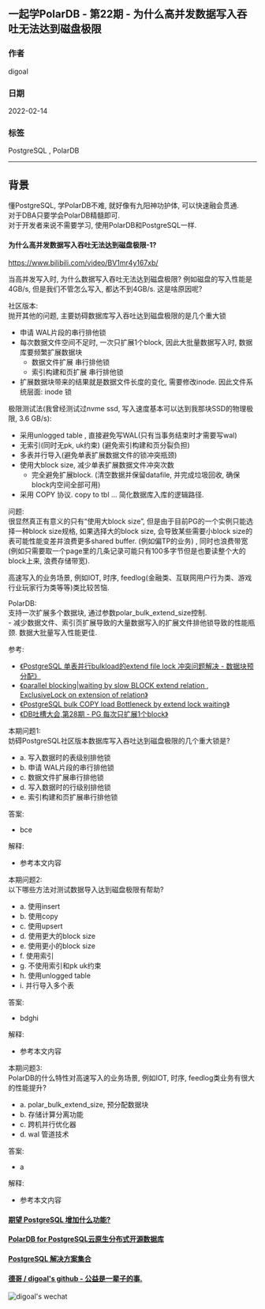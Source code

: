 ## 一起学PolarDB - 第22期 - 为什么高并发数据写入吞吐无法达到磁盘极限  
      
### 作者            
digoal    
            
### 日期            
2022-02-14           
     
### 标签            
PostgreSQL , PolarDB    
            
----     
            
## 背景            
懂PostgreSQL, 学PolarDB不难, 就好像有九阳神功护体, 可以快速融会贯通.            
对于DBA只要学会PolarDB精髓即可.            
对于开发者来说不需要学习, 使用PolarDB和PostgreSQL一样.            
      
#### 为什么高并发数据写入吞吐无法达到磁盘极限-1?     
https://www.bilibili.com/video/BV1mr4y167xb/   
  
当高并发写入时, 为什么数据写入吞吐无法达到磁盘极限? 例如磁盘的写入性能是4GB/s, 但是我们不管怎么写入, 都达不到4GB/s. 这是啥原因呢?    
    
社区版本:     
抛开其他的问题, 主要妨碍数据库写入吞吐达到磁盘极限的是几个重大锁   
- 申请 WAL片段的串行排他锁   
- 每次数据文件空间不足时, 一次只扩展1个block, 因此大批量数据写入时, 数据库要频繁扩展数据块  
    - 数据文件扩展 串行排他锁   
    - 索引构建和页扩展 串行排他锁   
- 扩展数据块带来的结果就是数据文件长度的变化, 需要修改inode. 因此文件系统层面: inode 锁   
  
极限测试法(我曾经测试过nvme ssd, 写入速度基本可以达到我那块SSD的物理极限, 3.6 GB/s):    
- 采用unlogged table , 直接避免写WAL(只有当事务结束时才需要写wal)  
- 无索引(同时无pk, uk约束) (避免索引构建和页分裂负担)   
- 多表并行导入(避免单表扩展数据文件的锁冲突瓶颈)  
- 使用大block size, 减少单表扩展数据文件冲突次数  
    - 完全避免扩展block. (清空数据并保留datafile, 并完成垃圾回收, 确保block内空间全部可用)  
- 采用 COPY 协议. copy to tbl ... 简化数据库入库的逻辑路径.   
  
问题:   
很显然真正有意义的只有“使用大block size”, 但是由于目前PG的一个实例只能选择一种block size规格, 如果选择大的block size, 会导致某些需要小block size的表可能性能变差并浪费更多shared buffer. (例如偏TP的业务) , 同时也浪费带宽(例如只需要取一个page里的几条记录可能只有100多字节但是也要读整个大的block上来, 浪费存储带宽).       
  
高速写入的业务场景, 例如IOT, 时序, feedlog(金融类、互联网用户行为类、游戏行业玩家行为类等等)类比较苦恼.     
    
PolarDB:    
支持一次扩展多个数据块, 通过参数polar_bulk_extend_size控制.   
    - 减少数据文件、索引页扩展导致的大量数据写入的扩展文件排他锁导致的性能瓶颈. 数据大批量写入性能更佳.    
  
参考:  
- [《PostgreSQL 单表并行bulkload的extend file lock 冲突问题解决 - 数据块预分配》](../201805/20180515_03.md)    
- [《parallel blocking|waiting by slow BLOCK extend relation , ExclusiveLock on extension of relation》](../201505/20150511_01.md)    
- [《PostgreSQL bulk COPY load Bottleneck by extend lock waiting》](../201310/20131026_01.md)    
- [《DB吐槽大会,第28期 - PG 每次只扩展1个block》](../202109/20210903_03.md)    
  
  
本期问题1:            
妨碍PostgreSQL社区版本数据库写入吞吐达到磁盘极限的几个重大锁是?   
- a. 写入数据时的表级别排他锁  
- b. 申请 WAL片段的串行排他锁   
- c. 数据文件扩展串行排他锁      
- d. 写入数据时的行级别排他锁   
- e. 索引构建和页扩展串行排他锁   
            
答案:            
- bce      
            
解释:            
- 参考本文内容            
         
本期问题2:            
以下哪些方法对测试数据导入达到磁盘极限有帮助?   
- a. 使用insert  
- b. 使用copy  
- c. 使用upsert  
- d. 使用更大的block size  
- e. 使用更小的block size  
- f. 使用索引  
- g. 不使用索引和pk uk约束  
- h. 使用unlogged table  
- i. 并行导入多个表  
            
答案:            
- bdghi     
            
解释:            
- 参考本文内容     
  
本期问题3:            
PolarDB的什么特性对高速写入的业务场景, 例如IOT, 时序, feedlog类业务有很大的性能提升?    
- a. polar_bulk_extend_size, 预分配数据块  
- b. 存储计算分离功能  
- c. 跨机并行优化器  
- d. wal 管道技术  
            
答案:            
- a    
            
解释:            
- 参考本文内容    
  
  
#### [期望 PostgreSQL 增加什么功能?](https://github.com/digoal/blog/issues/76 "269ac3d1c492e938c0191101c7238216")
  
  
#### [PolarDB for PostgreSQL云原生分布式开源数据库](https://github.com/ApsaraDB/PolarDB-for-PostgreSQL "57258f76c37864c6e6d23383d05714ea")
  
  
#### [PostgreSQL 解决方案集合](https://yq.aliyun.com/topic/118 "40cff096e9ed7122c512b35d8561d9c8")
  
  
#### [德哥 / digoal's github - 公益是一辈子的事.](https://github.com/digoal/blog/blob/master/README.md "22709685feb7cab07d30f30387f0a9ae")
  
  
![digoal's wechat](../pic/digoal_weixin.jpg "f7ad92eeba24523fd47a6e1a0e691b59")
  
